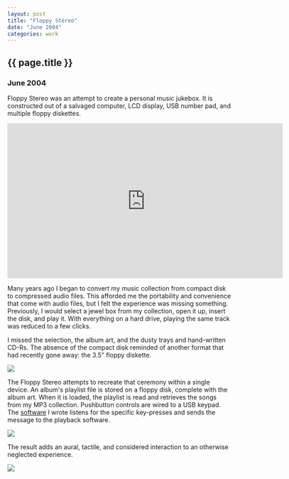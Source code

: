```yaml
---
layout: post
title: "Floppy Stereo"
date: "June 2004"
categories: work
---
```


## {{ page.title }}

### June 2004

Floppy Stereo was an attempt to create a personal music jukebox. It is
constructed out of a salvaged computer, LCD display, USB number pad, and
multiple floppy diskettes.

<iframe src="http://player.vimeo.com/video/3328424?portrait=0" width="620" height="349" frameborder="0">hi</iframe>

Many years ago I began to convert my music collection from compact disk to
compressed audio files. This afforded me the portability and convenience that
come with audio files, but I felt the experience was missing something.
Previously, I would select a jewel box from my collection, open it up, insert
the disk, and play it. With everything on a hard drive, playing the same track
was reduced to a few clicks.

I missed the selection, the album art, and the dusty trays and hand-written
CD-Rs. The absence of the compact disk reminded of another format that had
recently gone away: the 3.5" floppy diskette.

![][25]

The Floppy Stereo attempts to recreate that ceremony within a single device.
An album's playlist file is stored on a floppy disk, complete with the album
art. When it is loaded, the playlist is read and retrieves the songs from my
MP3 collection. Pushbutton controls are wired to a USB keypad. The
[software][23] I wrote listens for the specific key-presses and sends the
message to the playback software.

   [23]: http://gist.github.com/62457

![][26]

The result adds an aural, tactile, and considered interaction to an otherwise
neglected experience.

![][24]

   [24]: ../assets/img/portfolio/floppystereo-0-620.jpg
   [25]: ../assets/img/portfolio/floppystereo-2-620.jpg
   [26]: ../assets/img/portfolio/floppystereo-1-620.jpg
